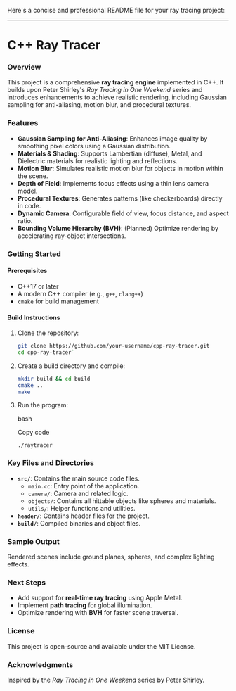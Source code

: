 Here's a concise and professional README file for your ray tracing project:

* * * * *

**C++ Ray Tracer**
==================

### **Overview**

This project is a comprehensive **ray tracing engine** implemented in C++. It builds upon Peter Shirley's *Ray Tracing in One Weekend* series and introduces enhancements to achieve realistic rendering, including Gaussian sampling for anti-aliasing, motion blur, and procedural textures.

### **Features**

-   **Gaussian Sampling for Anti-Aliasing**: Enhances image quality by smoothing pixel colors using a Gaussian distribution.
-   **Materials & Shading**: Supports Lambertian (diffuse), Metal, and Dielectric materials for realistic lighting and reflections.
-   **Motion Blur**: Simulates realistic motion blur for objects in motion within the scene.
-   **Depth of Field**: Implements focus effects using a thin lens camera model.
-   **Procedural Textures**: Generates patterns (like checkerboards) directly in code.
-   **Dynamic Camera**: Configurable field of view, focus distance, and aspect ratio.
-   **Bounding Volume Hierarchy (BVH)**: (Planned) Optimize rendering by accelerating ray-object intersections.

### **Getting Started**

#### **Prerequisites**

-   C++17 or later
-   A modern C++ compiler (e.g., `g++`, `clang++`)
-   `cmake` for build management

#### **Build Instructions**

1.  Clone the repository:

    ```bash
    git clone https://github.com/your-username/cpp-ray-tracer.git
    cd cpp-ray-tracer`
    ```

2.  Create a build directory and compile:

    ```bash
    mkdir build && cd build
    cmake ..
    make
    ```

3.  Run the program:

    bash

    Copy code

    `./raytracer`

### **Key Files and Directories**

-   **`src/`**: Contains the main source code files.
    -   `main.cc`: Entry point of the application.
    -   `camera/`: Camera and related logic.
    -   `objects/`: Contains all hittable objects like spheres and materials.
    -   `utils/`: Helper functions and utilities.
-   **`header/`**: Contains header files for the project.
-   **`build/`**: Compiled binaries and object files.

### **Sample Output**

Rendered scenes include ground planes, spheres, and complex lighting effects.

### **Next Steps**

-   Add support for **real-time ray tracing** using Apple Metal.
-   Implement **path tracing** for global illumination.
-   Optimize rendering with **BVH** for faster scene traversal.

### **License**

This project is open-source and available under the MIT License.

### **Acknowledgments**

Inspired by the *Ray Tracing in One Weekend* series by Peter Shirley.
